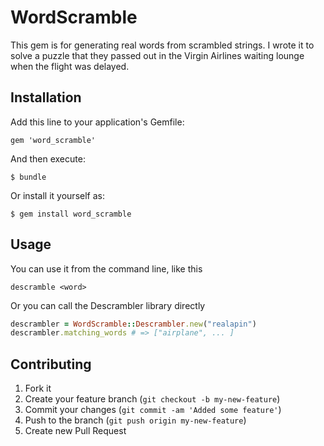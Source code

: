 # WordScramble

This gem is for generating real words from scrambled strings.
I wrote it to solve a puzzle that they passed out in the Virgin
Airlines waiting lounge when the flight was delayed.

## Installation

Add this line to your application's Gemfile:

    gem 'word_scramble'

And then execute:

    $ bundle

Or install it yourself as:

    $ gem install word_scramble

## Usage

You can use it from the command line, like this

    descramble <word>

Or you can call the Descrambler library directly

```ruby
descrambler = WordScramble::Descrambler.new("realapin")
descrambler.matching_words # => ["airplane", ... ]
```

## Contributing

1. Fork it
2. Create your feature branch (`git checkout -b my-new-feature`)
3. Commit your changes (`git commit -am 'Added some feature'`)
4. Push to the branch (`git push origin my-new-feature`)
5. Create new Pull Request
